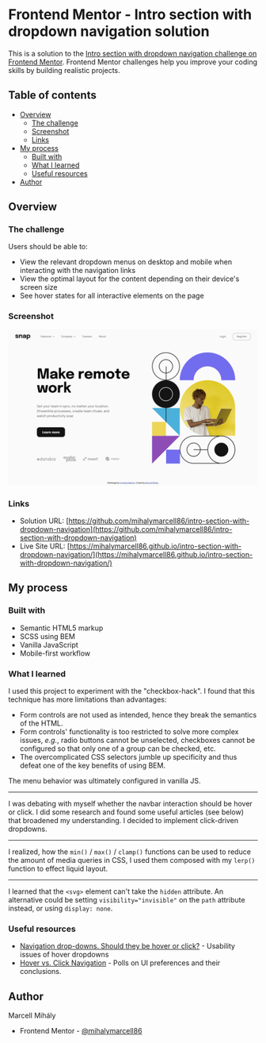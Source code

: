 # Frontend Mentor - Intro section with dropdown navigation solution

This is a solution to the [Intro section with dropdown navigation challenge on Frontend Mentor](https://www.frontendmentor.io/challenges/intro-section-with-dropdown-navigation-ryaPetHE5). Frontend Mentor challenges help you improve your coding skills by building realistic projects.

## Table of contents

- [Overview](#overview)
  - [The challenge](#the-challenge)
  - [Screenshot](#screenshot)
  - [Links](#links)
- [My process](#my-process)
  - [Built with](#built-with)
  - [What I learned](#what-i-learned)
  - [Useful resources](#useful-resources)
- [Author](#author)

## Overview

### The challenge

Users should be able to:

- View the relevant dropdown menus on desktop and mobile when interacting with the navigation links
- View the optimal layout for the content depending on their device's screen size
- See hover states for all interactive elements on the page

### Screenshot

![](./screenshots/screenshot-desktop.png)

### Links

- Solution URL: [https://github.com/mihalymarcell86/intro-section-with-dropdown-navigation](https://github.com/mihalymarcell86/intro-section-with-dropdown-navigation)
- Live Site URL: [https://mihalymarcell86.github.io/intro-section-with-dropdown-navigation/](https://mihalymarcell86.github.io/intro-section-with-dropdown-navigation/)

## My process

### Built with

- Semantic HTML5 markup
- SCSS using BEM
- Vanilla JavaScript
- Mobile-first workflow

### What I learned

I used this project to experiment with the "checkbox-hack". I found that this technique has more limitations than advantages:

- Form controls are not used as intended, hence they break the semantics of the HTML.
- Form controls' functionality is too restricted to solve more complex issues, _e.g._, radio buttons cannot be unselected, checkboxes cannot be configured so that only one of a group can be checked, etc.
- The overcomplicated CSS selectors jumble up specificity and thus defeat one of the key benefits of using BEM.

The menu behavior was ultimately configured in vanilla JS.

---

I was debating with myself whether the navbar interaction should be hover or click. I did some research and found some useful articles (see below) that broadened my understanding. I decided to implement click-driven dropdowns.

---

I realized, how the `min()` / `max()` / `clamp()` functions can be used to reduce the amount of media queries in CSS, I used them composed with my `lerp()` function to effect liquid layout.

---

I learned that the `<svg>` element can't take the `hidden` attribute. An alternative could be setting `visibility="invisible"` on the `path` attribute instead, or using `display: none`.

### Useful resources

- [Navigation drop-downs. Should they be hover or click?](https://www.liquidlight.co.uk/blog/navigation-drop-downs-should-they-be-hover-or-click/) - Usability issues of hover dropdowns
- [Hover vs. Click Navigation](https://medium.com/ashleycrutcher/hover-vs-click-navigation-a260a8d51d81) - Polls on UI preferences and their conclusions.

## Author

Marcell Mihály

- Frontend Mentor - [@mihalymarcell86](https://www.frontendmentor.io/profile/mihalymarcell86)
